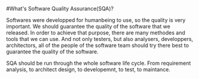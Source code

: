 #What's Software Quality Assurance(SQA)?

Softwares were developped for humanbeing to use, so the quality is very important. We should guarantee the quality of the 
software that we released. In order to achieve that purpose, there are many methodes and tools that we can use. And not 
only testers, but also analysers, developpers, architectors, all of the people of the software team should try there best
to guarantee the quality of the software.

SQA should be run through the whole software life cycle. From requirement analysis, to architect design, to developemnt, 
to test, to maintance.
